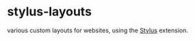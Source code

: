 # stylus-layouts
various custom layouts for websites, using the [Stylus](https://chrome.google.com/webstore/detail/stylus/clngdbkpkpeebahjckkjfobafhncgmne?hl=en) extension.
